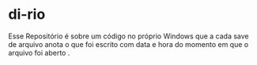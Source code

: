 # di-rio
Esse Repositório é sobre um código no próprio Windows que a cada save de arquivo anota o que foi escrito com data e hora do momento em que o arquivo foi aberto .
